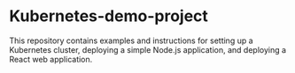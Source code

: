 # Kubernetes-demo-project
This repository contains examples and instructions for setting up a Kubernetes cluster, deploying a simple Node.js application, and deploying a React web application.
